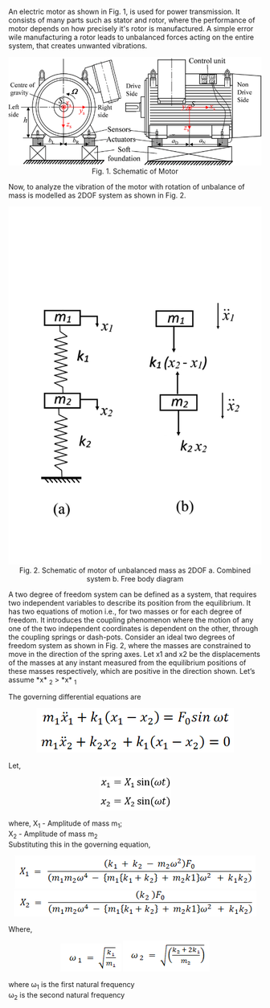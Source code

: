 An electric motor as shown in Fig. 1, is used for power transmission. It consists of many parts such as stator and rotor, where the performance of motor depends on how precisely it's rotor is manufactured.
A simple error wile manufacturing a rotor leads to unbalanced forces acting on the entire system, that creates unwanted vibrations.

<center>

![](Images/3.png)
Fig. 1. Schematic of Motor
</center>

Now, to analyze the vibration of the motor with rotation of unbalance of mass is modelled as 2DOF system as shown in Fig. 2.
<center>

![](Images/4.jpg)
Fig. 2. Schematic of motor of unbalanced mass as 2DOF a. Combined system b. Free body diagram
</center>
A two degree of freedom system can be defined as a system, that requires two independent variables to describe its position from the equilibrium. It has two equations of motion i.e., for two masses or for each degree of freedom. It introduces the coupling phenomenon where the motion of any one of the two independent coordinates is dependent on the other, through the coupling springs or dash-pots.
Consider an ideal two degrees of freedom system as shown in Fig. 2, where the masses are constrained to move in the direction of the spring axes. Let x1 and x2 be the displacements of the masses at any instant measured from the equilibrium positions of these masses respectively, which are positive in the direction shown. Let’s assume *x* <sub>2</sub> > *x* <sub>1</sub> 

The governing differential equations are
<center>

![](Images/11.png)

</center>
Let,
<center>

![](Images/12.png)

</center>
where, X<sub>1</sub> - Amplitude of mass m<sub>1</sub>; 
<br>
X<sub>2</sub> - Amplitude of mass m<sub>2</sub>
<br>
Substituting this in the governing equation,
<center>

![](Images/5.png)
![](Images/6.png)

</center>

Where,
<center>

![](Images/8.png)
![](Images/9.png)

</center>

where &omega;<sub>1</sub> is the first natural frequency <br>
&omega;<sub>2</sub> is the second natural frequency
